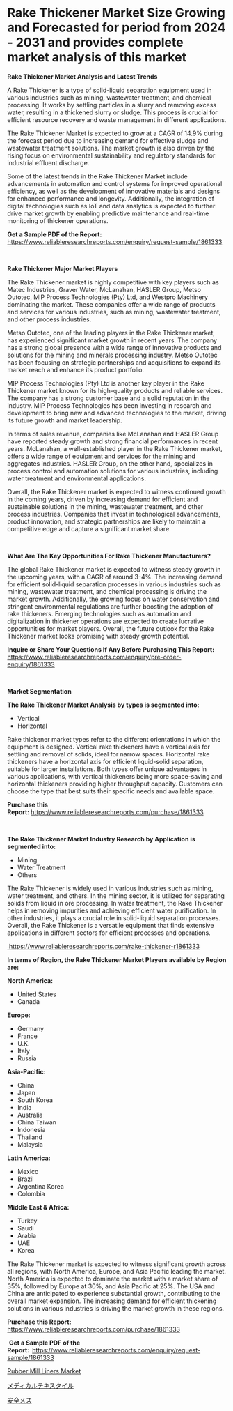 <p><h1>Rake Thickener Market Size Growing and Forecasted for period from 2024 - 2031 and provides complete market analysis of this market</h1></p><p><strong>Rake Thickener Market Analysis and Latest Trends</strong></p>
<p><p>A Rake Thickener is a type of solid-liquid separation equipment used in various industries such as mining, wastewater treatment, and chemical processing. It works by settling particles in a slurry and removing excess water, resulting in a thickened slurry or sludge. This process is crucial for efficient resource recovery and waste management in different applications.</p><p>The Rake Thickener Market is expected to grow at a CAGR of 14.9% during the forecast period due to increasing demand for effective sludge and wastewater treatment solutions. The market growth is also driven by the rising focus on environmental sustainability and regulatory standards for industrial effluent discharge.</p><p>Some of the latest trends in the Rake Thickener Market include advancements in automation and control systems for improved operational efficiency, as well as the development of innovative materials and designs for enhanced performance and longevity. Additionally, the integration of digital technologies such as IoT and data analytics is expected to further drive market growth by enabling predictive maintenance and real-time monitoring of thickener operations.</p></p>
<p><strong>Get a Sample PDF of the Report:&nbsp;</strong> <a href="https://www.reliableresearchreports.com/enquiry/request-sample/1861333">https://www.reliableresearchreports.com/enquiry/request-sample/1861333</a></p>
<p>&nbsp;</p>
<p><strong>Rake Thickener Major Market Players</strong></p>
<p><p>The Rake Thickener market is highly competitive with key players such as Matec Industries, Graver Water, McLanahan, HASLER Group, Metso Outotec, MIP Process Technologies (Pty) Ltd, and Westpro Machinery dominating the market. These companies offer a wide range of products and services for various industries, such as mining, wastewater treatment, and other process industries.</p><p>Metso Outotec, one of the leading players in the Rake Thickener market, has experienced significant market growth in recent years. The company has a strong global presence with a wide range of innovative products and solutions for the mining and minerals processing industry. Metso Outotec has been focusing on strategic partnerships and acquisitions to expand its market reach and enhance its product portfolio.</p><p>MIP Process Technologies (Pty) Ltd is another key player in the Rake Thickener market known for its high-quality products and reliable services. The company has a strong customer base and a solid reputation in the industry. MIP Process Technologies has been investing in research and development to bring new and advanced technologies to the market, driving its future growth and market leadership.</p><p>In terms of sales revenue, companies like McLanahan and HASLER Group have reported steady growth and strong financial performances in recent years. McLanahan, a well-established player in the Rake Thickener market, offers a wide range of equipment and services for the mining and aggregates industries. HASLER Group, on the other hand, specializes in process control and automation solutions for various industries, including water treatment and environmental applications.</p><p>Overall, the Rake Thickener market is expected to witness continued growth in the coming years, driven by increasing demand for efficient and sustainable solutions in the mining, wastewater treatment, and other process industries. Companies that invest in technological advancements, product innovation, and strategic partnerships are likely to maintain a competitive edge and capture a significant market share.</p></p>
<p>&nbsp;</p>
<p><strong>What Are The Key Opportunities For Rake Thickener Manufacturers?</strong></p>
<p><p>The global Rake Thickener market is expected to witness steady growth in the upcoming years, with a CAGR of around 3-4%. The increasing demand for efficient solid-liquid separation processes in various industries such as mining, wastewater treatment, and chemical processing is driving the market growth. Additionally, the growing focus on water conservation and stringent environmental regulations are further boosting the adoption of rake thickeners. Emerging technologies such as automation and digitalization in thickener operations are expected to create lucrative opportunities for market players. Overall, the future outlook for the Rake Thickener market looks promising with steady growth potential.</p></p>
<p><strong>Inquire or Share Your Questions If Any Before Purchasing This Report:</strong> <a href="https://www.reliableresearchreports.com/enquiry/pre-order-enquiry/1861333">https://www.reliableresearchreports.com/enquiry/pre-order-enquiry/1861333</a></p>
<p>&nbsp;</p>
<p><strong>Market Segmentation</strong></p>
<p><strong>The Rake Thickener Market Analysis by types is segmented into:</strong></p>
<p><ul><li>Vertical</li><li>Horizontal</li></ul></p>
<p><p>Rake thickener market types refer to the different orientations in which the equipment is designed. Vertical rake thickeners have a vertical axis for settling and removal of solids, ideal for narrow spaces. Horizontal rake thickeners have a horizontal axis for efficient liquid-solid separation, suitable for larger installations. Both types offer unique advantages in various applications, with vertical thickeners being more space-saving and horizontal thickeners providing higher throughput capacity. Customers can choose the type that best suits their specific needs and available space.</p></p>
<p><strong>Purchase this Report:&nbsp;</strong><a href="https://www.reliableresearchreports.com/purchase/1861333">https://www.reliableresearchreports.com/purchase/1861333</a></p>
<p>&nbsp;</p>
<p><strong>The Rake Thickener Market Industry Research by Application is segmented into:</strong></p>
<p><ul><li>Mining</li><li>Water Treatment</li><li>Others</li></ul></p>
<p><p>The Rake Thickener is widely used in various industries such as mining, water treatment, and others. In the mining sector, it is utilized for separating solids from liquid in ore processing. In water treatment, the Rake Thickener helps in removing impurities and achieving efficient water purification. In other industries, it plays a crucial role in solid-liquid separation processes. Overall, the Rake Thickener is a versatile equipment that finds extensive applications in different sectors for efficient processes and operations.</p></p>
<p><a href="https://www.reliableresearchreports.com/rake-thickener-r1861333">&nbsp;https://www.reliableresearchreports.com/rake-thickener-r1861333</a></p>
<p><strong>In terms of Region, the Rake Thickener Market Players available by Region are:</strong></p>
<p>
    <p> <strong> North America: </strong>
        <ul>
            <li>United States</li>
            <li>Canada</li>
        </ul>
        </p> 
    <p> <strong> Europe: </strong>
        <ul>
            <li>Germany</li>
            <li>France</li>
            <li>U.K.</li>
            <li>Italy</li>
            <li>Russia</li>
        </ul>
        </p> 
    <p> <strong> Asia-Pacific: </strong>
        <ul>
            <li>China</li>
            <li>Japan</li>
            <li>South Korea</li>
            <li>India</li>
            <li>Australia</li>
            <li>China Taiwan</li>
            <li>Indonesia</li>
            <li>Thailand</li>
            <li>Malaysia</li>
        </ul>
        </p> 
    <p> <strong> Latin America: </strong>
        <ul>
            <li>Mexico</li>
            <li>Brazil</li>
            <li>Argentina Korea</li>
            <li>Colombia</li>
        </ul>
        </p> 
    <p> <strong> Middle East & Africa: </strong>
        <ul>
            <li>Turkey</li>
            <li>Saudi</li>
            <li>Arabia</li>
            <li>UAE</li>
            <li>Korea</li>
        </ul>
    </p>
    </p>
<p><p>The Rake Thickener market is expected to witness significant growth across all regions, with North America, Europe, and Asia Pacific leading the market. North America is expected to dominate the market with a market share of 35%, followed by Europe at 30%, and Asia Pacific at 25%. The USA and China are anticipated to experience substantial growth, contributing to the overall market expansion. The increasing demand for efficient thickening solutions in various industries is driving the market growth in these regions.</p></p>
<p><strong>Purchase this Report: </strong><a href="https://www.reliableresearchreports.com/purchase/1861333">https://www.reliableresearchreports.com/purchase/1861333</a></p>
<p>&nbsp;<strong>Get a Sample PDF of the Report:&nbsp;&nbsp;</strong><a href="https://www.reliableresearchreports.com/enquiry/request-sample/1861333">https://www.reliableresearchreports.com/enquiry/request-sample/1861333</a></p>
<p><strong></strong></p>
<p><p><a href="https://view.publitas.com/reportprime-1/rubber-mill-liners-market-focuses-on-market-share-size-and-projected-forecast-till-2031/">Rubber Mill Liners Market</a></p><p><a href="https://medium.com/@sebastianhodges1/2024%E5%B9%B4%E3%81%8B%E3%82%892031%E5%B9%B4%E3%81%BE%E3%81%A7%E3%81%AE%E6%9C%9F%E9%96%93%E3%81%AB%E4%BA%88%E6%B8%AC%E3%81%95%E3%82%8C%E3%82%8B%E5%8C%BB%E7%99%82%E3%83%86%E3%82%AD%E3%82%B9%E3%82%BF%E3%82%A4%E3%83%AB%E5%B8%82%E5%A0%B4%E3%81%AE%E5%88%86%E6%9E%90%E3%81%A8%E3%82%B5%E3%82%A4%E3%82%BA%E4%BA%88%E6%B8%AC-89badb2798ea">メディカルテキスタイル</a></p><p><a href="https://medium.com/@johneahan44556754/%E5%AE%89%E5%85%A8%E3%82%B9%E3%82%AB%E3%83%AB%E3%83%9A%E3%83%AB%E5%B8%82%E5%A0%B4-%E5%B8%82%E5%A0%B4%E3%82%B7%E3%82%A7%E3%82%A2-%E5%B8%82%E5%A0%B4%E5%8B%95%E5%90%91-%E3%81%8A%E3%82%88%E3%81%B3%E5%B0%86%E6%9D%A5%E3%81%AE%E6%88%90%E9%95%B7%E3%82%92%E6%8E%A2%E3%82%8B-0a088728c13d">安全メス</a></p></p>